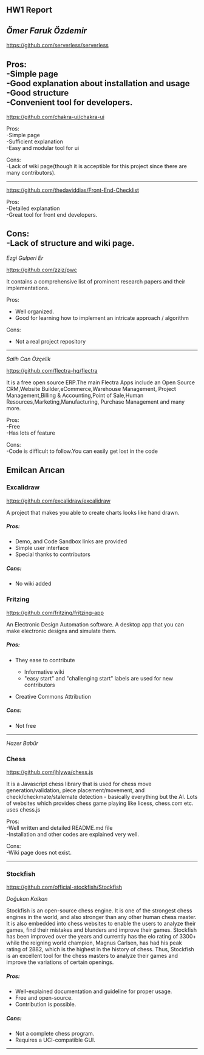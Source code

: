 ## HW1 Report  

_Ömer Faruk Özdemir_
---  
https://github.com/serverless/serverless    

Pros:  
-Simple page  
-Good explanation about installation and usage  
-Good structure  
-Convenient tool for developers.  
---  
https://github.com/chakra-ui/chakra-ui  
  
Pros:  
-Simple page   
-Sufficient explanation  
-Easy and modular tool for ui  
  
Cons:  
-Lack of wiki page(though it is acceptible for this project since there are many contributors).
  
---  
https://github.com/thedaviddias/Front-End-Checklist  
  
Pros:  
-Detailed explanation  
-Great tool for front end developers.  
  
Cons:  
-Lack of structure and wiki page.  
---

_Ezgi Gulperi Er_

https://github.com/zziz/pwc

It contains a comprehensive list of prominent research papers and their implementations.

Pros:  
- Well organized.
- Good for learning how to implement an intricate approach / algorithm  

Cons:  
- Not a real project repository
   
---
_Salih Can Özçelik_

https://github.com/flectra-hq/flectra

It is a free open source ERP.The main Flectra Apps include an Open Source CRM,Website Builder,eCommerce,Warehouse Management, Project Management,Billing & Accounting,Point of Sale,Human Resources,Marketing,Manufacturing, Purchase Management and many more.

Pros:  
-Free  
-Has lots of feature

Cons:  
-Code is difficult to follow.You can easily get lost in the code

## Emilcan Arıcan

### Excalidraw

https://github.com/excalidraw/excalidraw

A project that makes you able to create charts looks like hand drawn.

##### Pros:

- Demo, and Code Sandbox links are provided
- Simple user interface
- Special thanks to contributors

##### Cons:

- No wiki added

### Fritzing

https://github.com/fritzing/fritzing-app

An Electronic Design Automation software. A desktop app that you can make electronic designs and simulate them.

##### Pros:

- They ease to contribute
  - Informative wiki
  - "easy start" and "challenging start" labels are used for new contributors

- Creative Commons Attribution

##### Cons:

- Not free

---
_Hazer Babür_

### Chess

https://github.com/jhlywa/chess.js

It is a Javascript chess library that is used for chess move generation/validation, piece placement/movement, and check/checkmate/stalemate detection - basically everything but the AI. Lots of websites which provides chess game playing like licess, chess.com etc. uses chess.js 

Pros:  
-Well written and detailed README.md file  
-Installation and other codes are explained very well.

Cons:  
-Wiki page does not exist. 

---
### Stockfish

https://github.com/official-stockfish/Stockfish

_Doğukan Kalkan_

Stockfish is an open-source chess engine. It is one of the strongest chess engines in the world, and also stronger than any other human chess master. It is also embedded into chess websites to enable the users to analyze their games, find their mistakes and blunders and improve their games. 
Stockfish has been improved over the years and currently has the elo rating of 3300+ while the reigning world champion, Magnus Carlsen, has had his peak rating of 2882, which is the highest in the history of chess. Thus, Stockfish is an excellent tool for the chess masters to analyze their games and improve the variations of certain openings.

##### Pros:
- Well-explained documentation and guideline for proper usage.
- Free and open-source.
- Contribution is possible.

##### Cons:
- Not a complete chess program.
- Requires a UCI-compatible GUI.

---
